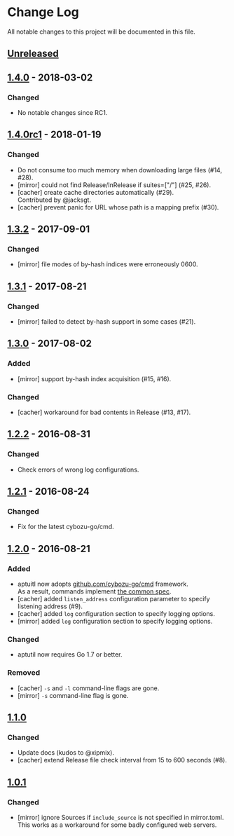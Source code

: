 # Change Log

All notable changes to this project will be documented in this file.

## [Unreleased]

## [1.4.0] - 2018-03-02
### Changed
- No notable changes since RC1.

## [1.4.0rc1] - 2018-01-19
### Changed
- Do not consume too much memory when downloading large files (#14, #28).
- [mirror] could not find Release/InRelease if suites=["/"] (#25, #26).
- [cacher] create cache directories automatically (#29).  
  Contributed by @jacksgt.
- [cacher] prevent panic for URL whose path is a mapping prefix (#30).

## [1.3.2] - 2017-09-01
### Changed
- [mirror] file modes of by-hash indices were erroneously 0600.

## [1.3.1] - 2017-08-21
### Changed
- [mirror] failed to detect by-hash support in some cases (#21).

## [1.3.0] - 2017-08-02
### Added
- [mirror] support by-hash index acquisition (#15, #16).

### Changed
- [cacher] workaround for bad contents in Release (#13, #17).

## [1.2.2] - 2016-08-31
### Changed
- Check errors of wrong log configurations.

## [1.2.1] - 2016-08-24
### Changed
- Fix for the latest cybozu-go/cmd.

## [1.2.0] - 2016-08-21
### Added
- aptuitl now adopts [github.com/cybozu-go/cmd][cmd] framework.  
  As a result, commands implement [the common spec][spec].
- [cacher] added `listen_address` configuration parameter to specify listening address (#9).
- [cacher] added `log` configuration section to specify logging options.
- [mirror] added `log` configuration section to specify logging options.

### Changed
- aptutil now requires Go 1.7 or better.

### Removed
- [cacher] `-s` and `-l` command-line flags are gone.
- [mirror] `-s` command-line flag is gone.

## [1.1.0]
### Changed
- Update docs (kudos to @xipmix).
- [cacher] extend Release file check interval from 15 to 600 seconds (#8).

## [1.0.1]
### Changed
- [mirror] ignore Sources if `include_source` is not specified in mirror.toml.  
  This works as a workaround for some badly configured web servers.


[cmd]: https://github.com/cybozu-go/cmd
[spec]: https://github.com/cybozu-go/cmd/blob/master/README.md#specifications
[Unreleased]: https://github.com/cybozu-go/aptutil/compare/v1.4.0...HEAD
[1.4.0]: https://github.com/cybozu-go/aptutil/compare/v1.4.0rc1...v1.4.0
[1.4.0rc1]: https://github.com/cybozu-go/aptutil/compare/v1.3.2...v1.4.0rc1
[1.3.2]: https://github.com/cybozu-go/aptutil/compare/v1.3.1...v1.3.2
[1.3.1]: https://github.com/cybozu-go/aptutil/compare/v1.3.0...v1.3.1
[1.3.0]: https://github.com/cybozu-go/aptutil/compare/v1.2.2...v1.3.0
[1.2.2]: https://github.com/cybozu-go/aptutil/compare/v1.2.1...v1.2.2
[1.2.1]: https://github.com/cybozu-go/aptutil/compare/v1.2.0...v1.2.1
[1.2.0]: https://github.com/cybozu-go/aptutil/compare/v1.1.0...v1.2.0
[1.1.0]: https://github.com/cybozu-go/aptutil/compare/v1.0.1...v1.1.0
[1.0.1]: https://github.com/cybozu-go/aptutil/compare/v1.0.0...v1.0.1
